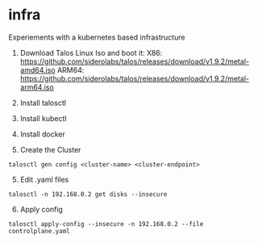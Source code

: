 # infra
Experiements with a kubernetes based infrastructure

1. Download Talos Linux Iso and boot it:
    X86: https://github.com/siderolabs/talos/releases/download/v1.9.2/metal-amd64.iso
    ARM64: https://github.com/siderolabs/talos/releases/download/v1.9.2/metal-arm64.iso

2. Install talosctl

3. Install kubectl

3. Install docker

4. Create the Cluster

```
talosctl gen config <cluster-name> <cluster-endpoint>
```
5. Edit .yaml files

```
talosctl -n 192.168.0.2 get disks --insecure
```

6. Apply config

```
talosctl apply-config --insecure -n 192.168.0.2 --file controlplane.yaml
```
